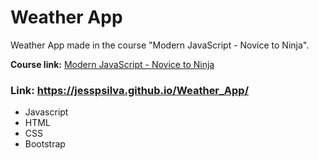 # Weather App
 Weather App made in the course "Modern JavaScript - Novice to Ninja".
 
 <b>Course link:</b> <a href="https://www.udemy.com/course/modern-javascript-from-novice-to-ninja/" target="blank">Modern JavaScript - Novice to Ninja</a>

### <b>Link:</b> https://jesspsilva.github.io/Weather_App/
 - Javascript
 - HTML
 - CSS
 - Bootstrap

